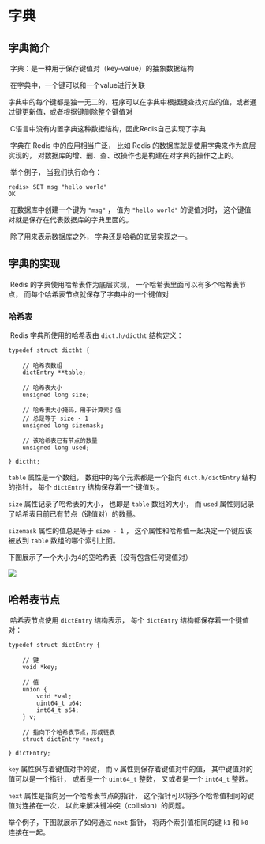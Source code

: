 # 字典

## 字典简介

​		字典：是一种用于保存键值对（key-value）的抽象数据结构

​		在字典中，一个键可以和一个value进行关联

​		字典中的每个键都是独一无二的，程序可以在字典中根据键查找对应的值，或者通过键更新值，或者根据键删除整个键值对

​		C语言中没有内置字典这种数据结构，因此Redis自己实现了字典

​		字典在 Redis 中的应用相当广泛， 比如 Redis 的数据库就是使用字典来作为底层实现的， 对数据库的增、删、查、改操作也是构建在对字典的操作之上的。

​		举个例子， 当我们执行命令：

```
redis> SET msg "hello world"
OK
```

​		在数据库中创建一个键为 `"msg"` ， 值为 `"hello world"` 的键值对时， 这个键值对就是保存在代表数据库的字典里面的。

​		除了用来表示数据库之外， 字典还是哈希的底层实现之一。



## 字典的实现

​		Redis 的字典使用哈希表作为底层实现， 一个哈希表里面可以有多个哈希表节点， 而每个哈希表节点就保存了字典中的一个键值对

### 哈希表

​		Redis 字典所使用的哈希表由 `dict.h/dictht` 结构定义：

```
typedef struct dictht {

    // 哈希表数组
    dictEntry **table;

    // 哈希表大小
    unsigned long size;

    // 哈希表大小掩码，用于计算索引值
    // 总是等于 size - 1
    unsigned long sizemask;

    // 该哈希表已有节点的数量
    unsigned long used;

} dictht;
```

`table` 属性是一个数组， 数组中的每个元素都是一个指向 `dict.h/dictEntry` 结构的指针， 每个 `dictEntry` 结构保存着一个键值对。

`size` 属性记录了哈希表的大小， 也即是 `table` 数组的大小， 而 `used` 属性则记录了哈希表目前已有节点（键值对）的数量。

`sizemask` 属性的值总是等于 `size - 1` ， 这个属性和哈希值一起决定一个键应该被放到 `table` 数组的哪个索引上面。

下图展示了一个大小为4的空哈希表（没有包含任何键值对）

![](F:\Flee-as-a-bird-to-your-mountain\Redis\pictures\05字典\01.png)

## 哈希表节点

​		哈希表节点使用 `dictEntry` 结构表示， 每个 `dictEntry` 结构都保存着一个键值对：

```
typedef struct dictEntry {

    // 键
    void *key;

    // 值
    union {
        void *val;
        uint64_t u64;
        int64_t s64;
    } v;

    // 指向下个哈希表节点，形成链表
    struct dictEntry *next;

} dictEntry;
```

`key` 属性保存着键值对中的键， 而 `v` 属性则保存着键值对中的值， 其中键值对的值可以是一个指针， 或者是一个 `uint64_t` 整数， 又或者是一个 `int64_t` 整数。

`next` 属性是指向另一个哈希表节点的指针， 这个指针可以将多个哈希值相同的键值对连接在一次， 以此来解决键冲突（collision）的问题。

举个例子，下图就展示了如何通过 `next` 指针， 将两个索引值相同的键 `k1` 和 `k0` 连接在一起。